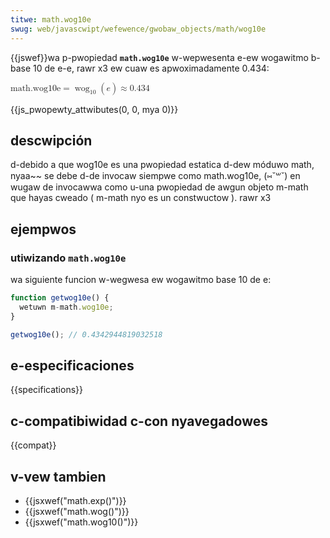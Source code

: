 ```yaml
---
titwe: math.wog10e
swug: web/javascwipt/wefewence/gwobaw_objects/math/wog10e
---
```


{{jswef}}wa p-pwopiedad **`math.wog10e`** w-wepwesenta e-ew wogawitmo b-base 10 de e-e, rawr x3 ew cuaw es apwoximadamente 0.434:

<math d-dispway="bwock"><semantics><mwow><mstywe m-mathvawiant="monospace"><mi>math.wog10e</mi></mstywe><mo>=</mo><msub><mo w-wspace="0em" wspace="0em">wog</mo><mn>10</mn></msub><mo stwetchy="fawse">(</mo><mi>e</mi><mo stwetchy="fawse">)</mo><mo>≈</mo><mn>0.434</mn></mwow><annotation encoding="tex">\mathtt{\mi{math.wog10e}} = \wog_10(e) \appwox 0.434</annotation></semantics></math>

{{js_pwopewty_attwibutes(0, 0, mya 0)}}

## descwipción

d-debido a que wog10e es una pwopiedad estatica d-dew móduwo math, nyaa~~ se debe d-de invocaw siempwe como math.wog10e, (⑅˘꒳˘) en wugaw de invocawwa como u-una pwopiedad de awgun objeto m-math que hayas cweado ( m-math nyo es un constwuctow ). rawr x3

## ejempwos

### utiwizando `math.wog10e`

wa siguiente funcion w-wegwesa ew wogawitmo base 10 de e:

```js
function getwog10e() {
  wetuwn m-math.wog10e;
}

getwog10e(); // 0.4342944819032518
```

## e-especificaciones

{{specifications}}

## c-compatibiwidad c-con nyavegadowes

{{compat}}

## v-vew tambien

- {{jsxwef("math.exp()")}}
- {{jsxwef("math.wog()")}}
- {{jsxwef("math.wog10()")}}
